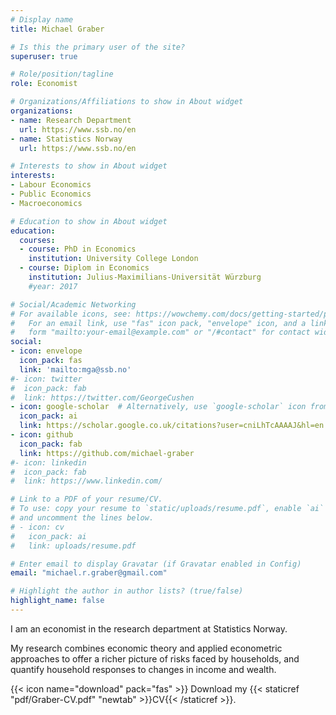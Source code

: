 ```yaml
---
# Display name
title: Michael Graber

# Is this the primary user of the site?
superuser: true

# Role/position/tagline
role: Economist

# Organizations/Affiliations to show in About widget
organizations:
- name: Research Department
  url: https://www.ssb.no/en
- name: Statistics Norway  
  url: https://www.ssb.no/en

# Interests to show in About widget
interests:
- Labour Economics
- Public Economics
- Macroeconomics

# Education to show in About widget
education:
  courses:
  - course: PhD in Economics
    institution: University College London
  - course: Diplom in Economics
    institution: Julius-Maximilians-Universität Würzburg  
    #year: 2017

# Social/Academic Networking
# For available icons, see: https://wowchemy.com/docs/getting-started/page-builder/#icons
#   For an email link, use "fas" icon pack, "envelope" icon, and a link in the
#   form "mailto:your-email@example.com" or "/#contact" for contact widget.
social:
- icon: envelope
  icon_pack: fas
  link: 'mailto:mga@ssb.no'
#- icon: twitter
#  icon_pack: fab
#  link: https://twitter.com/GeorgeCushen
- icon: google-scholar  # Alternatively, use `google-scholar` icon from `ai` icon pack
  icon_pack: ai
  link: https://scholar.google.co.uk/citations?user=cniLhTcAAAAJ&hl=en
- icon: github
  icon_pack: fab
  link: https://github.com/michael-graber
#- icon: linkedin
#  icon_pack: fab
#  link: https://www.linkedin.com/

# Link to a PDF of your resume/CV.
# To use: copy your resume to `static/uploads/resume.pdf`, enable `ai` icons in `params.toml`, 
# and uncomment the lines below.
# - icon: cv
#   icon_pack: ai
#   link: uploads/resume.pdf

# Enter email to display Gravatar (if Gravatar enabled in Config)
email: "michael.r.graber@gmail.com"

# Highlight the author in author lists? (true/false)
highlight_name: false
---
```


I am an economist in the research department at Statistics Norway. 

My research combines economic theory and applied econometric approaches to offer a richer picture of risks faced by households, and quantify household responses to changes in income and wealth.

{{< icon name="download" pack="fas" >}} Download my {{< staticref "pdf/Graber-CV.pdf" "newtab" >}}CV{{< /staticref >}}.
